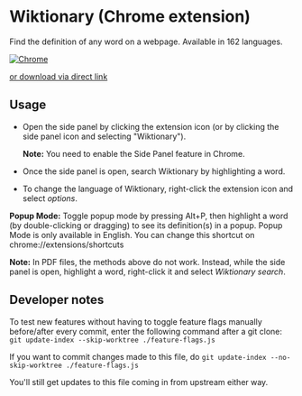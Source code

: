 # Wiktionary (Chrome extension)

Find the definition of any word on a webpage. Available in 162 languages.

[![Chrome](https://storage.googleapis.com/web-dev-uploads/image/WlD8wC6g8khYWPJUsQceQkhXSlv1/UV4C4ybeBTsZt43U4xis.png "Chrome")](https://chrome.google.com/webstore/detail/wiktionary/cgeoeehlcbijkefhlmcnoahlelccfndj)

[or download via direct link](https://github.com/danial23/wiktionary-chrome-extension/releases/download/v0.3.0/wiktionary-chrome-extension.crx)

## Usage

- Open the side panel by clicking the extension icon (or by clicking the side panel icon and selecting "Wiktionary").

  **Note:** You need to enable the Side Panel feature in Chrome.

- Once the side panel is open, search Wiktionary by highlighting a word.

- To change the language of Wiktionary, right-click the extension icon and select _options_.

**Popup Mode:** Toggle popup mode by pressing Alt+P, then highlight a word (by double-clicking or dragging) to see its definition(s) in a popup. Popup Mode is only available in English. You can change this shortcut on chrome://extensions/shortcuts

**Note:** In PDF files, the methods above do not work. Instead, while the side panel is open, highlight a word, right-click it and select _Wiktionary search_.

## Developer notes

To test new features without having to toggle feature flags manually before/after every commit, enter the following command after a git clone: `git update-index --skip-worktree ./feature-flags.js`

If you want to commit changes made to this file, do `git update-index --no-skip-worktree ./feature-flags.js`

You'll still get updates to this file coming in from upstream either way.
